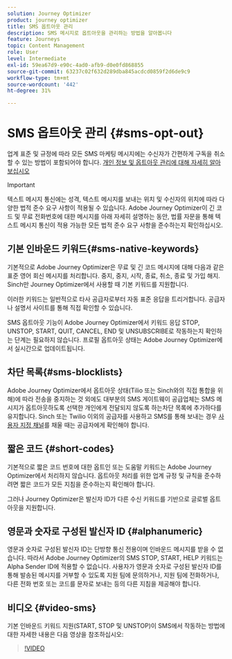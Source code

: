 ```yaml
---
solution: Journey Optimizer
product: journey optimizer
title: SMS 옵트아웃 관리
description: SMS 메시지로 옵트아웃을 관리하는 방법을 알아봅니다
feature: Journeys
topic: Content Management
role: User
level: Intermediate
exl-id: 59ea67d9-e90c-4ad0-afb9-d0e0fd868855
source-git-commit: 63237c02f632d289dba845acdcd0859f2d6de9c9
workflow-type: tm+mt
source-wordcount: '442'
ht-degree: 31%

---
```


# SMS 옵트아웃 관리 {#sms-opt-out}

업계 표준 및 규정에 따라 모든 SMS 마케팅 메시지에는 수신자가 간편하게 구독을 취소할 수 있는 방법이 포함되어야 합니다. [개인 정보 및 옵트아웃 관리에 대해 자세히 알아보십시오](../privacy/opt-out.md)

>[!IMPORTANT]
>
>텍스트 메시지 통신에는 성격, 텍스트 메시지를 보내는 위치 및 수신자의 위치에 따라 다양한 법적 준수 요구 사항이 적용될 수 있습니다. Adobe Journey Optimizer이 긴 코드 및 무료 전화번호에 대한 메시지를 아래 자세히 설명하는 동안, 법률 자문을 통해 텍스트 메시지 통신이 적용 가능한 모든 법적 준수 요구 사항을 준수하는지 확인하십시오.

## 기본 인바운드 키워드{#sms-native-keywords}

기본적으로 Adobe Journey Optimizer은 무료 및 긴 코드 메시지에 대해 다음과 같은 표준 영어 회신 메시지를 처리합니다. 중지, 중지, 시작, 종료, 취소, 종료 및 가입 해지. Sinch만 Journey Optimizer에서 사용할 때 기본 키워드를 지원합니다.

이러한 키워드는 일반적으로 타사 공급자로부터 자동 표준 응답을 트리거합니다. 공급자나 설명서 사이트를 통해 직접 확인할 수 있습니다.

SMS 옵트아웃 기능이 Adobe Journey Optimizer에서 키워드 응답 STOP, UNSTOP, START, QUIT, CANCEL, END 및 UNSUBSCRIBE로 작동하는지 확인하는 단계는 필요하지 않습니다. 프로필 옵트아웃 상태는 Adobe Journey Optimizer에서 실시간으로 업데이트됩니다.


## 차단 목록{#sms-blocklists}

Adobe Journey Optimizer에서 옵트아웃 상태(Tilio 또는 Sinch와의 직접 통합을 위해)에 따라 전송을 중지하는 것 외에도 대부분의 SMS 게이트웨이 공급업체는 SMS 메시지가 옵트아웃하도록 선택한 개인에게 전달되지 않도록 하는차단 목록에 추가하다를 유지합니다. Sinch 또는 Twilio 이외의 공급자를 사용하고 SMS를 통해 보내는 경우 [사용자 지정 채널](../building-journeys/using-custom-actions.md)를 채울 때는 공급자에게 확인해야 합니다.


## 짧은 코드 {#short-codes}

기본적으로 짧은 코드 번호에 대한 옵트인 또는 도움말 키워드는 Adobe Journey Optimizer에서 처리하지 않습니다. 옵트아웃 처리를 위한 업계 규정 및 규칙을 준수하려면 짧은 코드가 모든 지침을 준수하는지 확인해야 합니다.

그러나 Journey Optimizer은 발신자 ID가 다른 수신 키워드를 기반으로 글로벌 옵트아웃을 지원합니다.

## 영문과 숫자로 구성된 발신자 ID {#alphanumeric}

영문과 숫자로 구성된 발신자 ID는 단방향 통신 전용이며 인바운드 메시지를 받을 수 없습니다. 따라서 Adobe Journey Optimizer의 SMS STOP, START, HELP 키워드는 Alpha Sender ID에 적용할 수 없습니다. 사용자가 영문과 숫자로 구성된 발신자 ID를 통해 발송된 메시지를 거부할 수 있도록 지원 팀에 문의하거나, 지원 팀에 전화하거나, 다른 전화 번호 또는 코드를 문자로 보내는 등의 다른 지침을 제공해야 합니다.

## 비디오 {#video-sms}

기본 인바운드 키워드 지원(START, STOP 및 UNSTOP)이 SMS에서 작동하는 방법에 대한 자세한 내용은 다음 영상을 참조하십시오:

>[!VIDEO](https://video.tv.adobe.com/v/344026?quality=12)
